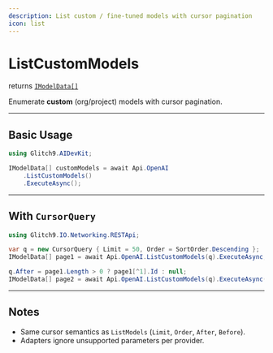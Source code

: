 ```yaml
---
description: List custom / fine-tuned models with cursor pagination
icon: list
---
```


# ListCustomModels

returns [`IModelData[]`](https://glitch9inc.github.io/DocFx.AIDevKit/api/Glitch9.AIDevKit.IModelData.html)

Enumerate **custom** (org/project) models with cursor pagination.

---

## Basic Usage

```csharp
using Glitch9.AIDevKit;

IModelData[] customModels = await Api.OpenAI
    .ListCustomModels()
    .ExecuteAsync();
```

---

## With `CursorQuery`

```csharp
using Glitch9.IO.Networking.RESTApi;

var q = new CursorQuery { Limit = 50, Order = SortOrder.Descending };
IModelData[] page1 = await Api.OpenAI.ListCustomModels(q).ExecuteAsync;

q.After = page1.Length > 0 ? page1[^1].Id : null;
IModelData[] page2 = await Api.OpenAI.ListCustomModels(q).ExecuteAsync();
```

---

## Notes

* Same cursor semantics as `ListModels` (`Limit`, `Order`, `After`, `Before`).
* Adapters ignore unsupported parameters per provider.
